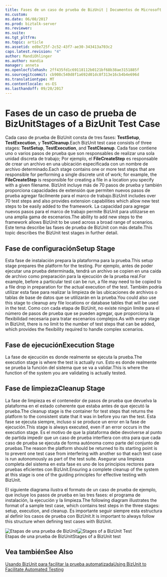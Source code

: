 ```yaml
---
title: Fases de un caso de prueba de BizUnit | Documentos de Microsoft
ms.custom: 
ms.date: 06/08/2017
ms.prod: biztalk-server
ms.reviewer: 
ms.suite: 
ms.tgt_pltfrm: 
ms.topic: article
ms.assetid: ed0e725f-2c52-43f7-ae30-343413a703c2
caps.latest.revision: "4"
author: MandiOhlinger
ms.author: mandia
manager: anneta
ms.openlocfilehash: 2ff435fd1c69118112b0121bf68b38ae3151885f
ms.sourcegitcommit: cb908c540d8f1a692d01dc8f313e16cb4b4e696d
ms.translationtype: MT
ms.contentlocale: es-ES
ms.lasthandoff: 09/20/2017
---
```

# <a name="stages-of-a-bizunit-test-case"></a><span data-ttu-id="e49a9-102">Fases de un caso de prueba de BizUnit</span><span class="sxs-lookup"><span data-stu-id="e49a9-102">Stages of a BizUnit Test Case</span></span>
<span data-ttu-id="e49a9-103">Cada caso de prueba de BizUnit consta de tres fases: **TestSetup**, **TestExecution**, y **TestCleanup**.</span><span class="sxs-lookup"><span data-stu-id="e49a9-103">Each BizUnit test case consists of three stages: **TestSetup**, **TestExecution**, and **TestCleanup**.</span></span> <span data-ttu-id="e49a9-104">Cada fase contiene uno o varios pasos de prueba que son responsables de realizar una sola unidad discreta de trabajo; Por ejemplo, el **FileCreateStep** es responsable de crear un archivo en una ubicación especificada con un nombre de archivo determinado.</span><span class="sxs-lookup"><span data-stu-id="e49a9-104">Each stage contains one or more test steps that are responsible for performing a single discrete unit of work; for example, the **FileCreateStep** is responsible for creating a file in a location you specify with a given filename.</span></span>  <span data-ttu-id="e49a9-105">BizUnit incluye más de 70 pasos de prueba y también proporciona capacidades de extensión que permiten nuevos pasos de prueba agregar fácilmente para el marco de trabajo.</span><span class="sxs-lookup"><span data-stu-id="e49a9-105">BizUnit includes over 70 test steps and also provides extension capabilities which allow new test steps to be easily added to the framework.</span></span> <span data-ttu-id="e49a9-106">La capacidad para agregar nuevos pasos para el marco de trabajo permite BizUnit para utilizarse en una amplia gama de escenarios.</span><span class="sxs-lookup"><span data-stu-id="e49a9-106">The ability to add new steps to the framework allows BizUnit to be used across a broad range of scenarios.</span></span> <span data-ttu-id="e49a9-107">Este tema describe las fases de prueba de BizUnit con más detalle.</span><span class="sxs-lookup"><span data-stu-id="e49a9-107">This topic describes the BizUnit test stages in further detail.</span></span>  
  
## <a name="setup-stage"></a><span data-ttu-id="e49a9-108">Fase de configuración</span><span class="sxs-lookup"><span data-stu-id="e49a9-108">Setup Stage</span></span>  
 <span data-ttu-id="e49a9-109">Esta fase de instalación prepara la plataforma para la prueba.</span><span class="sxs-lookup"><span data-stu-id="e49a9-109">This setup stage prepares the platform for the testing.</span></span> <span data-ttu-id="e49a9-110">Por ejemplo, antes de poder ejecutar una prueba determinada, tendrá un archivo se copien en una caída de archivo como preparación para la ejecución de la prueba real.</span><span class="sxs-lookup"><span data-stu-id="e49a9-110">For example, before a particular test can be run, a file may need to be copied to a file drop in preparation for the actual execution of the test.</span></span> <span data-ttu-id="e49a9-111">También podría utilizar esta fase para realizar la limpieza de las ubicaciones de archivos o tablas de base de datos que se utilizarán en la prueba.</span><span class="sxs-lookup"><span data-stu-id="e49a9-111">You could also use this stage to cleanup any file locations or database tables that will be used in the test.</span></span> <span data-ttu-id="e49a9-112">Como con cada etapa de BizUnit, no existe ningún límite para el número de pasos de prueba que se pueden agregar, que proporciona la flexibilidad necesaria para tratar escenarios complejos.</span><span class="sxs-lookup"><span data-stu-id="e49a9-112">As with every stage in BizUnit, there is no limit to the number of test steps that can be added, which provides the flexibility required to handle complex scenarios.</span></span>  
  
## <a name="execution-stage"></a><span data-ttu-id="e49a9-113">Fase de ejecución</span><span class="sxs-lookup"><span data-stu-id="e49a9-113">Execution Stage</span></span>  
 <span data-ttu-id="e49a9-114">La fase de ejecución es donde realmente se ejecuta la prueba.</span><span class="sxs-lookup"><span data-stu-id="e49a9-114">The execution stage is where the test is actually run.</span></span> <span data-ttu-id="e49a9-115">Esto es donde realmente se prueba la función del sistema que se va a validar.</span><span class="sxs-lookup"><span data-stu-id="e49a9-115">This is where the function of the system you are validating is actually tested.</span></span>  
  
## <a name="cleanup-stage"></a><span data-ttu-id="e49a9-116">Fase de limpieza</span><span class="sxs-lookup"><span data-stu-id="e49a9-116">Cleanup Stage</span></span>  
 <span data-ttu-id="e49a9-117">La fase de limpieza es el contenedor de pasos de prueba que devuelva la plataforma en el estado coherente que estaba antes de que ejecutó la prueba.</span><span class="sxs-lookup"><span data-stu-id="e49a9-117">The cleanup stage is the container for test steps that returns the platform to the consistent state that it was in before you ran the test.</span></span> <span data-ttu-id="e49a9-118">Esta fase se ejecuta siempre, incluso si se produce un error en la fase de ejecución.</span><span class="sxs-lookup"><span data-stu-id="e49a9-118">This stage is always executed, even if an error occurs in the execution stage.</span></span> <span data-ttu-id="e49a9-119">Es el motivo de que la plataforma debe devolverse al punto de partida impedir que un caso de prueba interfiera con otra para que cada caso de prueba se ejecuta de forma autónoma como parte del conjunto de pruebas.</span><span class="sxs-lookup"><span data-stu-id="e49a9-119">The reason the platform should be returned to its starting point is to prevent one test case from interfering with another so that each test case is run autonomously as part of the test suite.</span></span> <span data-ttu-id="e49a9-120">Asegurar una limpieza completa del sistema en esta fase es uno de los principios rectores para pruebas eficientes con BizUnit.</span><span class="sxs-lookup"><span data-stu-id="e49a9-120">Ensuring a complete cleanup of the system at this stage is one of the guiding principles for effective testing with BizUnit.</span></span>  
  
 <span data-ttu-id="e49a9-121">El siguiente diagrama ilustra el formato de un caso de prueba de ejemplo, que incluye los pasos de prueba en las tres fases: el programa de instalación, la ejecución y la limpieza.</span><span class="sxs-lookup"><span data-stu-id="e49a9-121">The following diagram illustrates the format of a sample test case, which contains test steps in the three stages: setup, execution, and cleanup.</span></span> <span data-ttu-id="e49a9-122">Es importante seguir siempre esta estructura al definir los casos de prueba con BizUnit.</span><span class="sxs-lookup"><span data-stu-id="e49a9-122">It is important to always follow this structure when defining test cases with BizUnit.</span></span>  
  
 <span data-ttu-id="e49a9-123">![Etapas de una prueba de BizUnit](../technical-guides/media/0a3e2e30-8329-4e87-ae83-f50f7b6aa0a4.gif "0a3e2e30-8329-4e87-ae83-f50f7b6aa0a4")</span><span class="sxs-lookup"><span data-stu-id="e49a9-123">![Stages of a BizUnit Test](../technical-guides/media/0a3e2e30-8329-4e87-ae83-f50f7b6aa0a4.gif "0a3e2e30-8329-4e87-ae83-f50f7b6aa0a4")</span></span>  
<span data-ttu-id="e49a9-124">Etapas de una prueba de BizUnit</span><span class="sxs-lookup"><span data-stu-id="e49a9-124">Stages of a BizUnit test</span></span>  
  
## <a name="see-also"></a><span data-ttu-id="e49a9-125">Vea también</span><span class="sxs-lookup"><span data-stu-id="e49a9-125">See Also</span></span>  
 [<span data-ttu-id="e49a9-126">Usando BizUnit para facilitar la prueba automatizada</span><span class="sxs-lookup"><span data-stu-id="e49a9-126">Using BizUnit to Facilitate Automated Testing</span></span>](../technical-guides/using-bizunit-to-facilitate-automated-testing.md)